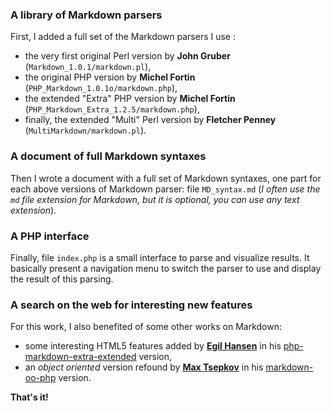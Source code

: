 ### A library of Markdown parsers

First, I added a full set of the Markdown parsers I use :

-   the very first original Perl version by **John Gruber** (`Markdown_1.0.1/markdown.pl`),
-   the original PHP version by **Michel Fortin** (`PHP_Markdown_1.0.1o/markdown.php`),
-   the extended "Extra" PHP version by **Michel Fortin** (`PHP_Markdown_Extra_1.2.5/markdown.php`),
-   finally, the extended "Multi" Perl version by **Fletcher Penney** (`MultiMarkdown/markdown.pl`).


### A document of full Markdown syntaxes

Then I wrote a document with a full set of Markdown syntaxes, one part for each above versions of Markdown parser: file `MD_syntax.md` (*I often use the `md` file extension for Markdown, but it is optional, you can use any text extension*).


### A PHP interface

Finally, file `index.php` is a small interface to parse and visualize results. It basically present a navigation menu to switch the parser to use and display the result of this parsing.


### A search on the web for interesting new features

For this work, I also benefited of some other works on Markdown:

-   some interesting HTML5 features added by [**Egil Hansen**](http://egilhansen.com) in his [php-markdown-extra-extended](https://github.com/egil/php-markdown-extra-extended) version,
-   an *object oriented* version refound by [**Max Tsepkov**](http://www.garygolden.me) in his [markdown-oo-php](https://github.com/garygolden/markdown-oo-php) version.


**That's it!**